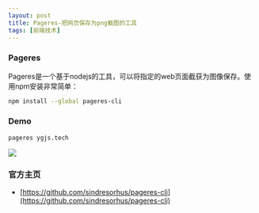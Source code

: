 ```yaml
---
layout: post
title: Pageres-把网页保存为png截图的工具
tags: [前端技术]
---
```


### [](#Pageres)Pageres

Pageres是一个基于nodejs的工具，可以将指定的web页面截获为图像保存。使用npm安装非常简单：

```sh
npm install --global pageres-cli
```

### [](#Demo)Demo

```sh
pageres ygjs.tech
```

![](http://ygjs-static-hz.oss-cn-beijing.aliyuncs.com/images/2018-06-26/ygjs.tech.jpg)

### [](#官方主页)官方主页
*   [https://github.com/sindresorhus/pageres-cli](https://github.com/sindresorhus/pageres-cli)
